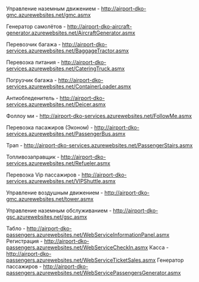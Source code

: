 ﻿Управление наземным движением - http://airport-dko-gmc.azurewebsites.net/gmc.asmx

Генератор самолётов - http://airport-dko-aircraft-generator.azurewebsites.net/AircraftGenerator.asmx

Перевозчик багажа - http://airport-dko-services.azurewebsites.net/BaggageTractor.asmx

Перевозка питания - http://airport-dko-services.azurewebsites.net/CateringTruck.asmx

Погрузчик багажа - http://airport-dko-services.azurewebsites.net/ContainerLoader.asmx

Антиобледенитель - http://airport-dko-services.azurewebsites.net/Deicer.asmx

Фоллоу ми - http://airport-dko-services.azurewebsites.net/FollowMe.asmx

Перевозка пасажиров (Эконом) - http://airport-dko-services.azurewebsites.net/PassengerBus.asmx

Трап - http://airport-dko-services.azurewebsites.net/PassengerStairs.asmx

Топливозаправщик - http://airport-dko-services.azurewebsites.net/Refueler.asmx

Перевозка Vip пассажиров - http://airport-dko-services.azurewebsites.net/VIPShuttle.asmx

Управление воздушным движением - http://airport-dko-gmc.azurewebsites.net/tower.asmx

Управление наземным обслуживанием - http://airport-dko-gsc.azurewebsites.net/gsc.asmx

Табло - http://airport-dko-passengers.azurewebsites.net/WebServiceInformationPanel.asmx
Регистрация - http://airport-dko-passengers.azurewebsites.net/WebServiceCheckIn.asmx
Касса - http://airport-dko-passengers.azurewebsites.net/WebServiceTicketSales.asmx
Генератор пассажиров - http://airport-dko-passengers.azurewebsites.net/WebServicePassengersGenerator.asmx

